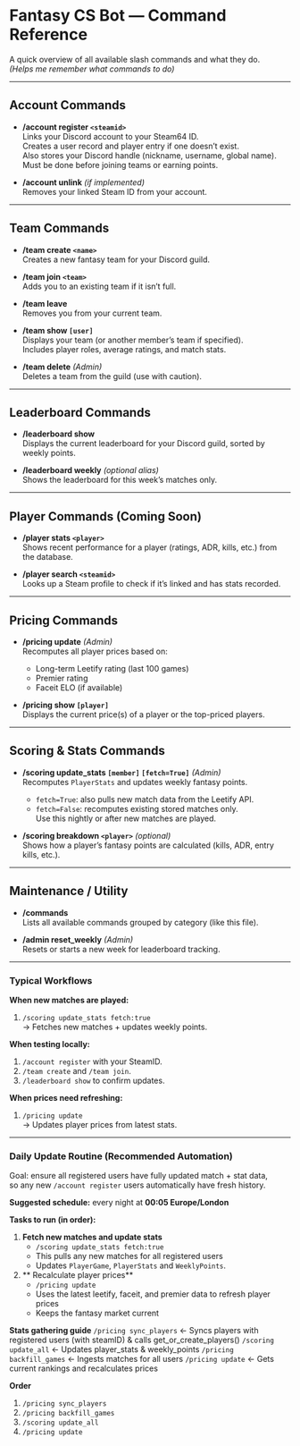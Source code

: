#  Fantasy CS Bot — Command Reference

A quick overview of all available slash commands and what they do.  
*(Helps me remember what commands to do)*

---

##  Account Commands
- **/account register `<steamid>`**  
  Links your Discord account to your Steam64 ID.  
  Creates a user record and player entry if one doesn’t exist.  
  Also stores your Discord handle (nickname, username, global name).  
  Must be done before joining teams or earning points.

- **/account unlink** *(if implemented)*  
  Removes your linked Steam ID from your account.

---

##  Team Commands
- **/team create `<name>`**  
  Creates a new fantasy team for your Discord guild.

- **/team join `<team>`**  
  Adds you to an existing team if it isn’t full.

- **/team leave**  
  Removes you from your current team.

- **/team show `[user]`**  
  Displays your team (or another member’s team if specified).  
  Includes player roles, average ratings, and match stats.

- **/team delete** *(Admin)*  
  Deletes a team from the guild (use with caution).

---

##  Leaderboard Commands
- **/leaderboard show**  
  Displays the current leaderboard for your Discord guild, sorted by weekly points.

- **/leaderboard weekly** *(optional alias)*  
  Shows the leaderboard for this week’s matches only.

---

##  Player Commands (Coming Soon)
- **/player stats `<player>`**  
  Shows recent performance for a player (ratings, ADR, kills, etc.) from the database.

- **/player search `<steamid>`**  
  Looks up a Steam profile to check if it’s linked and has stats recorded.

---

##  Pricing Commands
- **/pricing update** *(Admin)*  
  Recomputes all player prices based on:
  - Long-term Leetify rating (last 100 games)
  - Premier rating
  - Faceit ELO (if available)

- **/pricing show `[player]`**  
  Displays the current price(s) of a player or the top-priced players.

---

##  Scoring & Stats Commands
- **/scoring update_stats `[member]` `[fetch=True]`** *(Admin)*  
  Recomputes `PlayerStats` and updates weekly fantasy points.  
  - `fetch=True`: also pulls new match data from the Leetify API.  
  - `fetch=False`: recomputes existing stored matches only.  
  Use this nightly or after new matches are played.

- **/scoring breakdown `<player>`** *(optional)*  
  Shows how a player’s fantasy points are calculated (kills, ADR, entry kills, etc.).

---

##  Maintenance / Utility
- **/commands**  
  Lists all available commands grouped by category (like this file).

- **/admin reset_weekly** *(Admin)*  
  Resets or starts a new week for leaderboard tracking.

---

###  Typical Workflows

**When new matches are played:**
1. `/scoring update_stats fetch:true`  
   → Fetches new matches + updates weekly points.

**When testing locally:**
1. `/account register` with your SteamID.  
2. `/team create` and `/team join`.  
3. `/leaderboard show` to confirm updates.

**When prices need refreshing:**
1. `/pricing update`  
   → Updates player prices from latest stats.

---

###  Daily Update Routine (Recommended Automation)

Goal: ensure all registered users have fully updated match + stat data,  
so any new `/account register` users automatically have fresh history.

**Suggested schedule:** every night at **00:05 Europe/London**

**Tasks to run (in order):**
1. **Fetch new matches and update stats**
    - `/scoring update_stats fetch:true`
    - This pulls any new matches for all registered users
    - Updates `PlayerGame`, `PlayerStats` and `WeeklyPoints`.
2. ** Recalculate player prices**
    - `/pricing update`
    - Uses the latest leetify, faceit, and premier data to refresh player prices
    - Keeps the fantasy market current


**Stats gathering guide**
`/pricing sync_players` <- Syncs players with registered users (with steamID) & calls get_or_create_players()
`/scoring update_all` <- Updates player_stats & weekly_points
`/pricing backfill_games` <- Ingests matches for all users 
`/pricing update` <- Gets current rankings and recalculates prices

**Order**
1. `/pricing sync_players`
2. `/pricing backfill_games`
3. `/scoring update_all`
4. `/pricing update`

   



